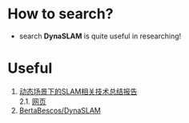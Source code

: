 # How to search?
- search **DynaSLAM** is quite useful in researching!
# Useful
1. [动态场景下的SLAM相关技术总结报告](https://github.com/Bobyue0118/DynaSLAMReview)  
2.1. [网页](https://bertabescos.github.io/DynaSLAM/)  
  2. [BertaBescos/DynaSLAM](https://github.com/BertaBescos/DynaSLAM)
